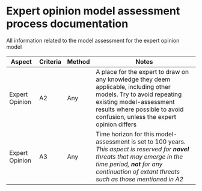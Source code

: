 # Expert opinion model assessment process documentation
All information related to the model assessment for the expert opinion model

| Aspect | Criteria | Method | Notes |
|---|---|---|---|
| Expert Opinion | A2 | Any | A place for the expert to draw on any knowledge they deem applicable, including other models. Try to avoid repeating existing model-assessment results where possible to avoid confusion, unless the expert opinion differs |
| Expert Opinion | A3 | Any | Time horizon for this model-assessment is set to 100 years. *This aspect is reserved for **novel** threats that may emerge in the time period, **not** for any continuation of extant threats such as those mentioned in A2* |